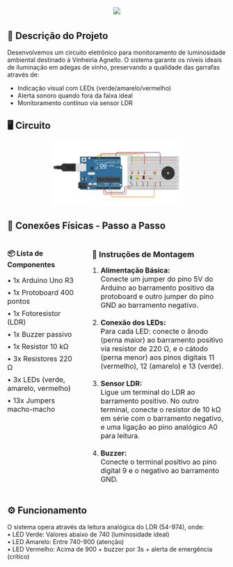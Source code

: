 <h1 align="center">
  <img src="https://readme-typing-svg.herokuapp.com?font=Montserrat&weight=600&pause=1000&color=2E68DF&center=true&vCenter=true&repeat=false&width=434&height=49&lines=Welcome%F0%9F%91%8B;This+is+the+first+Cp+by+Edge+Computing+%F0%9F%A4%98+"/>
</h1>

## 📝 Descrição do Projeto
<p>
    Desenvolvemos um circuito eletrônico para monitoramento de luminosidade ambiental destinado à Vinheiria Agnello. O sistema garante os níveis ideais de iluminação em adegas de vinho, preservando a qualidade das garrafas através de:
</p>
<ul>
    <li>Indicação visual com LEDs (verde/amarelo/vermelho)</li>
    <li>Alerta sonoro quando fora da faixa ideal</li>
    <li>Monitoramento contínuo via sensor LDR</li>
</ul>

<h2 align="left">🖥️ Circuito</h2>
<div align="center">
    <img src="./assets/circuito.png" width="60%">
</div>

<h2 align="left">🔌 Conexões Físicas - Passo a Passo</h2>

<div style="display: flex; justify-content: space-between; align-items: flex-start; gap: 40px;">
    <section style="flex: 1;">
        <h3 style="font-size: 16px; margin-bottom: 15px;">📦 Lista de Componentes</h3>
        <ul style="list-style-type: none; font-size: 16px; padding-left: 0;">
            <li style="margin-bottom: 8px;">• 1x Arduino Uno R3</li>
            <li style="margin-bottom: 8px;">• 1x Protoboard 400 pontos</li>
            <li style="margin-bottom: 8px;">• 1x Fotoresistor (LDR)</li>
            <li style="margin-bottom: 8px;">• 1x Buzzer passivo</li>
            <li style="margin-bottom: 8px;">• 1x Resistor 10 kΩ</li>
            <li style="margin-bottom: 8px;">• 3x Resistores 220 Ω</li>
            <li style="margin-bottom: 8px;">• 3x LEDs (verde, amarelo, vermelho)</li>
            <li style="margin-bottom: 8px;">• 13x Jumpers macho-macho</li>
        </ul>
    </section>
    <section style="flex: 2;">
        <h3 style="font-size: 18px; margin-bottom: 15px;">📌 Instruções de Montagem</h3>
        <ol style="font-size: 16px; padding-left: 20px;">
            <li style="margin-bottom: 20px;">
                <strong>Alimentação Básica:</strong><br>
                Conecte um jumper do pino 5V do Arduino ao barramento positivo da protoboard e outro jumper do pino GND ao barramento negativo.
            </li>
            <li style="margin-bottom: 20px;">
                <strong>Conexão dos LEDs:</strong><br>
                Para cada LED: conecte o ânodo (perna maior) ao barramento positivo via resistor de 220 Ω, e o cátodo (perna menor) aos pinos digitais 11 (vermelho), 12 (amarelo) e 13 (verde).
            </li>
            <li style="margin-bottom: 20px;">
                <strong>Sensor LDR:</strong><br>
                Ligue um terminal do LDR ao barramento positivo. No outro terminal, conecte o resistor de 10 kΩ em série com o barramento negativo, e uma ligação ao pino analógico A0 para leitura.
            </li>
            <li style="margin-bottom: 20px;">
                <strong>Buzzer:</strong><br>
                Conecte o terminal positivo ao pino digital 9 e o negativo ao barramento GND.
            </li>
        </ol>
    </section>
</div>

<h2 align="left">⚙️ Funcionamento</h2>
<p>
    O sistema opera através da leitura analógica do LDR (54-974), onde:<br>
    • LED Verde: Valores abaixo de 740 (luminosidade ideal)<br>
    • LED Amarelo: Entre 740-900 (atenção)<br>
    • LED Vermelho: Acima de 900 + buzzer por 3s + alerta de emergência (crítico)<br>
</p>
